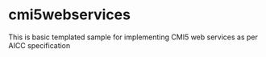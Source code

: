 cmi5webservices
===============

This is basic templated sample for implementing CMI5 web services as per AICC specification
